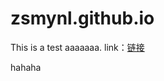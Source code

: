 zsmynl.github.io
================
This is a test  aaaaaaa.
link：<a href="http://zsmynl.github.io/" target="_black">链接</a>

hahaha
